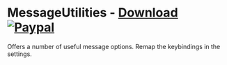 # MessageUtilities - [Download](https://betterdiscord.net/ghdl?url=https://raw.githubusercontent.com/mwittrien/BetterDiscordAddons/master/Plugins/MessageUtilities/MessageUtilities.plugin.js) [![Paypal][paypal-badge]][paypal-link] 

[paypal-badge]: https://img.shields.io/badge/Paypal-Donate!-%2300457C.svg?logo=paypal&style=flat-square
[paypal-link]: https://paypal.me/MircoWittrien

Offers a number of useful message options. Remap the keybindings in the settings.
